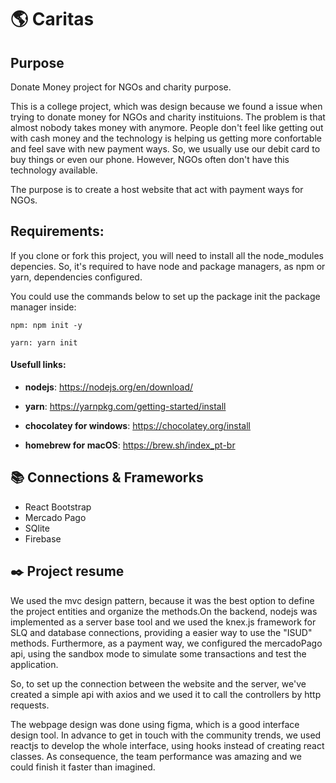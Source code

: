 # :earth_americas: Caritas

## Purpose

  Donate Money project for NGOs and charity purpose.

  This is a college project, which was design because we found a issue when trying to donate money for NGOs and charity instituions. The problem is that almost nobody takes money with anymore. People don't feel like getting out with cash money and the technology is helping us getting more confortable and feel save with new payment ways. So, we usually use our debit card to buy things or even our phone. However, NGOs often don't have this technology available.

  The purpose is to create a host website that act with payment ways for NGOs.

## Requirements:
 If you clone or fork this project, you will need to install all the node_modules depencies. So, it's required to have node and package managers, as npm or yarn, dependencies configured.
 
 You could use the commands below to set up the package init the package manager inside:

```
npm: npm init -y
```

```
yarn: yarn init
```
 
#### Usefull links:
 
 - **nodejs**: https://nodejs.org/en/download/
 
 - **yarn**: https://yarnpkg.com/getting-started/install
 
 - **chocolatey for windows**: https://chocolatey.org/install
 
 - **homebrew for macOS**: https://brew.sh/index_pt-br
 
##  :books: Connections & Frameworks
- React Bootstrap
- Mercado Pago
- SQlite
- Firebase

## :black_nib: Project resume
  We used the mvc design pattern, because it was the best option to define the project entities and organize the methods.On the backend, nodejs was implemented as a server base tool and we used the knex.js framework for SLQ and database connections, providing a easier way to use the "ISUD" methods. Furthermore, as a payment way, we configured the mercadoPago api, using the sandbox mode to simulate some transactions and test the application.
  
 So, to set up the connection between the website and the server, we've created a simple api with axios and we used it to call the controllers by http requests.
 
 The webpage design was done using figma, which is a good interface design tool. In advance to get in touch with the community trends, we used reactjs to develop the whole interface, using hooks instead of creating react classes. As consequence, the team performance was amazing and we could finish it faster than imagined.
 
